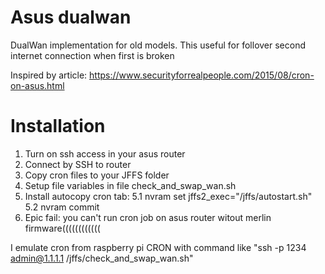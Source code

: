 # Asus dualwan
DualWan implementation for old models.
This useful for follover second internet connection when first is broken

Inspired by article: https://www.securityforrealpeople.com/2015/08/cron-on-asus.html

# Installation

1. Turn on ssh access in your asus router
2. Connect by SSH to router
3. Copy cron files to your JFFS folder
4. Setup file variables in file check_and_swap_wan.sh
5. Install autocopy cron tab:
5.1 nvram set jffs2_exec="/jffs/autostart.sh"
5.2 nvram commit
6. Epic fail: you can't run cron job on asus router witout merlin firmware((((((((((((

I emulate cron from raspberry pi CRON with command like "ssh -p 1234 admin@1.1.1.1 /jffs/check_and_swap_wan.sh"
